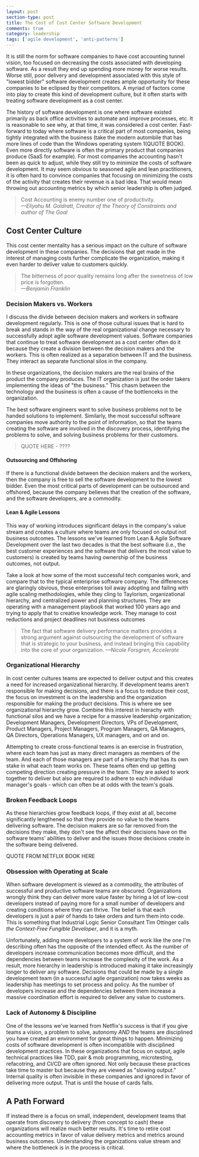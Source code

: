```yaml
---
layout: post
section-type: post
title: The Cost of Cost Center Software Development
comments: true
category: leadership
tags: ['agile development', 'anti-patterns']
---
```


It is still the norm for software companies to have cost accounting tunnel vision, too focused on decreasing the costs associated with developing software. As a result they end up spending more money for worse results. Worse still, poor delivery and development associated with this style of "lowest bidder" software development creates ample opportunity for these companies to be eclipsed by their competitors. A myriad of factors come into play to create this kind of development culture, but it often starts with treating software development as a cost center.

The history of software development is one where software existed primarily as back office activities to automate and improve processes, etc. It is reasonable to see why, at that time, it was considered a cost center. Fast-forward to today where software is a critical part of most companies, being tightly integrated with the business (take the modern autombile that has more lines of code than the Windows operating system 1(QUOTE BOOK). Even more directly software is often the primary product that companies produce (SaaS for example). For most companies the accounting hasn't been as quick to adjust, while they still try to minimize the costs of software development. It may seem obvious to seasoned agile and lean practitioners, it is often hard to convince companies that focusing on minimizing the costs of the activity that creates their revenue is a bad idea. That would mean throwing out accounting metrics by which senior leadership is often judged. 

> Cost Accounting is enemy number one of productivity.  
> _&mdash;Eliyahu M. Goldratt, Creator of the Theory of Constraints and author of The Goal_

## Cost Center Culture

This cost center mentality has a serious impact on the culture of software development in these companies. The decisions that get made in the interest of managing costs further complicate the organization, making it even harder to deliver value to customers quickly.  

> The bitterness of poor quality remains long after the sweetness of low price is forgotten.  
> _&mdash;Benjamin Franklin_


### Decision Makers vs. Workers
I discuss the divide between decision makers and workers in software development regularly. This is one of those cultural issues that is hard to break and stands in the way of the real organizational change necessary to successfully adopt agile software development values. Software companies that continue to treat software development as a cost center often do it because they create a division between the decision makers and the workers. This is often realized as a separation between IT and the business. They interact as separate functional silos in the company. 

In these organizations, the decision makers are the real brains of the product the company produces. The IT organization is just the order takers implementing the ideas of "the business." This chasm between the technology and the business is often a cause of the bottlenceks in the organization. 

The best software engineers want to solve business problems not to be handed solutions to implement. Similarly, the most successful software companies move authority to the point of information, so that the teams creating the software are involved in the discovery process, identifying the problems to solve, and solving business problems for their customers.

> QUOTE HERE - ????

#### Outsourcing and Offshoring
If there is a functional divide between the decision makers and the workers, then the company is free to sell the software development to the lowest bidder. Even the most critical parts of development can be outsourced and offshored, because the company believes that the creation of the software, and the software developers, are a commodity. 

#### Lean & Agile Lessons
This way of working introduces significant delays in the company's value stream and creates a culture where teams are only focused on output not business outcomes. The lessons we've learned from Lean & Agile Software Development over the last two decades is that the best software (i.e., the best customer experiences and the software that delivers the most value to customers) is created by teams having ownership of the business outcomes, not output.  

Take a look at how some of the most successful tech companies work, and compare that to the typical enteriprise software company. The differences are glaringly obvious, these enterprises toil away adopting and failing with agile scaling methodologies, while they cling to Taylorism, organizational hierarchy, and centralized power and planning structures. They are operating with a management playbook that worked 100 years ago and trying to apply that to creative knowledge work. They manage to cost reductions and project deadlines not business outcomes

> The fact that software delivery performance matters provides a strong argument against outsourcing the development of software that is strategic to your business, and instead bringing this capability into the core of your organization.
> _&mdash;Nicole Forsgren, Accelerate_

### Organizational Hierarchy
In cost center cultures teams are expected to deliver output and this creates a need for increased organizational hierarchy. If development teams aren't responsible for making decisions, and there is a focus to reduce their cost, the focus on investment is on the leadership and the organization responsible for making the product decisions. This is where we see organizational hierarchy grow. Combine this interest in hierachy with functional silos and we have a recipe for a massive leadership organization; Development Managers, Development Directors, VPs of Development, Product Managers, Project Managers, Program Managers, QA Managers, QA Directors, Operations Managers, UX managers, and on and on. 

Attempting to create cross-functional teams is an exercise in frustration, where each team has just as many direct managers as members of the team. And each of those managers are part of a hierarchy that has its own stake in what each team works on. These teams often end up getting competing direction creating pressure in the team. They are asked to work together to deliver but also are required to adhere to each individual manager's goals - which can often be at odds with the team's goals. 

### Broken Feedback Loops
As these hierarchies grow feedback loops, if they exist at all, become significantly lengthened so that they provide no value to the teams delivering software. The decision makers are so far removed from the decisions they make, they don't see the affect their decisions have on the software teams' abilities to deliver and the issues those decisions create in the software being delivered.

QUOTE FROM NETFLIX BOOK HERE

### Obsession with Operating at Scale
When software development is viewed as a commodity, the attributes of successful and productive software teams are obscured. Organizations wrongly think they can deliver more value faster by hiring a lot of low-cost developers instead of paying more for a small number of developers and creating conditions where they can thrive. The belief is that each developers is just a pair of hands to take orders and turn them into code. This is something that Industrial Logic Senior Consultant Tim Ottinger calls _the Context-Free Fungible Developer_, and it is a myth. 

Unfortunately, adding more developers to a system of work like the one I'm describing often has the opposite of the intended effect. As the number of developers increase communication becomes more difficult, and the dependencies between teams increase the complexity of the work. As a result, more hierarchy in leadership is introduced making it take increasingly longer to deliver any software. Decisions that could be made by a single development team (in a successful agile organization) now takes weeks as leadership has meetings to set process and policy. As the number of developers increase and the dependencies between them increase a massive coordination effort is required to deliver any value to customers. 

### Lack of Autonomy & Discipline
One of the lessons we've learned from Netflix's success is that if you give teams a vision, a problem to solve, autonomy _AND_ the teams are disciplined you have created an environment for great things to happen. Minimizing costs of software development is often incompatible with disciplined development practices. In these organizations that focus on output, agile technical practices like TDD, pair & mob programming, microtesting, refacotring, and CI/CD are often ignored. Not only because these practices take time to master but because they are viewed as "slowing output." Internal quality is often invisible in these companies and ignored in favor of delivering more output. That is until the house of cards falls. 


## A Path Forward
If instead there is a focus on small, independent, development teams that operate from discovery to delivery (from concept to cash) these organizations will realize much better results. It's time to retire cost accounting metrics in favor of value delivery metrics and metrics around business outcomes. Understanding the organizations value stream and where the bottleneck is in the process is critical. 
